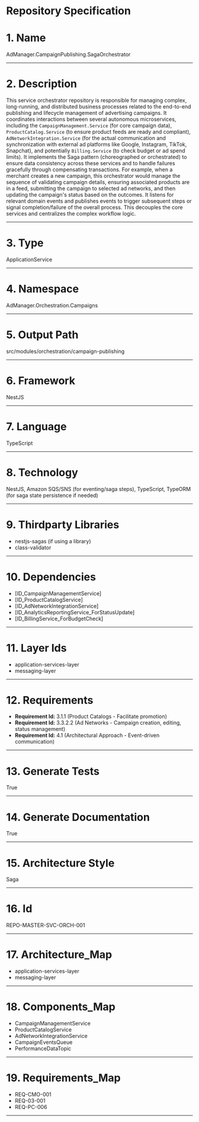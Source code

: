 # Repository Specification

# 1. Name
AdManager.CampaignPublishing.SagaOrchestrator


---

# 2. Description
This service orchestrator repository is responsible for managing complex, long-running, and distributed business processes related to the end-to-end publishing and lifecycle management of advertising campaigns. It coordinates interactions between several autonomous microservices, including the `CampaignManagement.Service` (for core campaign data), `ProductCatalog.Service` (to ensure product feeds are ready and compliant), `AdNetworkIntegration.Service` (for the actual communication and synchronization with external ad platforms like Google, Instagram, TikTok, Snapchat), and potentially `Billing.Service` (to check budget or ad spend limits). It implements the Saga pattern (choreographed or orchestrated) to ensure data consistency across these services and to handle failures gracefully through compensating transactions. For example, when a merchant creates a new campaign, this orchestrator would manage the sequence of validating campaign details, ensuring associated products are in a feed, submitting the campaign to selected ad networks, and then updating the campaign's status based on the outcomes. It listens for relevant domain events and publishes events to trigger subsequent steps or signal completion/failure of the overall process. This decouples the core services and centralizes the complex workflow logic.


---

# 3. Type
ApplicationService


---

# 4. Namespace
AdManager.Orchestration.Campaigns


---

# 5. Output Path
src/modules/orchestration/campaign-publishing


---

# 6. Framework
NestJS


---

# 7. Language
TypeScript


---

# 8. Technology
NestJS, Amazon SQS/SNS (for eventing/saga steps), TypeScript, TypeORM (for saga state persistence if needed)


---

# 9. Thirdparty Libraries

- nestjs-sagas (if using a library)
- class-validator


---

# 10. Dependencies

- [ID_CampaignManagementService]
- [ID_ProductCatalogService]
- [ID_AdNetworkIntegrationService]
- [ID_AnalyticsReportingService_ForStatusUpdate]
- [ID_BillingService_ForBudgetCheck]


---

# 11. Layer Ids

- application-services-layer
- messaging-layer


---

# 12. Requirements

- **Requirement Id:** 3.1.1 (Product Catalogs - Facilitate promotion)  
- **Requirement Id:** 3.3.2.2 (Ad Networks - Campaign creation, editing, status management)  
- **Requirement Id:** 4.1 (Architectural Approach - Event-driven communication)  


---

# 13. Generate Tests
True


---

# 14. Generate Documentation
True


---

# 15. Architecture Style
Saga


---

# 16. Id
REPO-MASTER-SVC-ORCH-001


---

# 17. Architecture_Map

- application-services-layer
- messaging-layer


---

# 18. Components_Map

- CampaignManagementService
- ProductCatalogService
- AdNetworkIntegrationService
- CampaignEventsQueue
- PerformanceDataTopic


---

# 19. Requirements_Map

- REQ-CMO-001
- REQ-03-001
- REQ-PC-006


---

